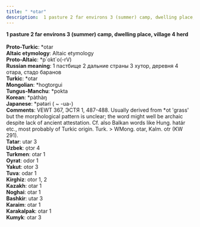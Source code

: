 ```yaml
---
title: " *otar"
description:  1 pasture 2 far environs 3 (summer) camp, dwelling place, village 4 herd
---
```

<p data-pagefind-weight="0.5">
<strong> 1 pasture 2 far environs 3 (summer) camp, dwelling place, village 4 herd</strong><br><br>
<strong>Proto-Turkic</strong>:  *otar<br>
<strong>Altaic etymology</strong>:  Altaic etymology<br>
<strong> Proto-Altaic</strong>:  *p`okt`o(-rV)<br>
<strong>Russian meaning</strong>:  1 пастбище 2 дальние страны 3 хутор, деревня 4 отара, стадо баранов<br>
<strong>Turkic</strong>:  *otar<br>
<strong>Mongolian</strong>:  *hogtorgui<br>
<strong>Tungus-Manchu</strong>:  *pokta<br>
<strong>Korean</strong>:  *pàthàŋ<br>
<strong>Japanese</strong>:  *pǝtǝri ( ~ -ua-)<br>
<strong>Comments</strong>:  VEWT 367, ЭСТЯ 1, 487-488. Usually derived from *ot 'grass' but the morphological pattern is unclear; the word might well be archaic despite lack of ancient attestation. Cf. also Balkan words like Hung. határ etc., most probably of Turkic origin. Turk. > WMong. otar, Kalm. otr (KW 291).<br>
<strong>Tatar</strong>:  utar 3<br>
<strong>Uzbek</strong>:  ọtɔr 4<br>
<strong>Turkmen</strong>:  otar 1<br>
<strong>Oyrat</strong>:  odor 1<br>
<strong>Yakut</strong>:  otor 3<br>
<strong>Tuva</strong>:  odar 1<br>
<strong>Kirghiz</strong>:  otor 1, 2<br>
<strong>Kazakh</strong>:  otar 1<br>
<strong>Noghai</strong>:  otar 1<br>
<strong>Bashkir</strong>:  utar 3<br>
<strong>Karaim</strong>:  otar 1<br>
<strong>Karakalpak</strong>:  otar 1<br>
<strong>Kumyk</strong>:  otar 3<br>

</p>
